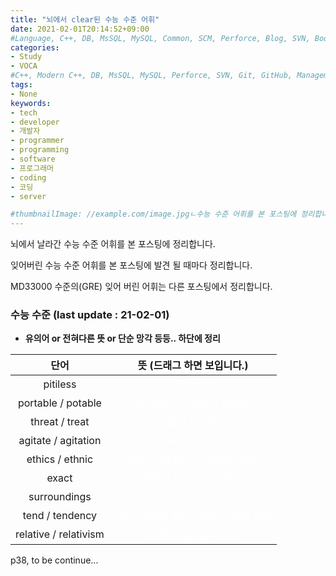 ```yaml
---
title: "뇌에서 clear된 수능 수준 어휘"
date: 2021-02-01T20:14:52+09:00
#Language, C++, DB, MsSQL, MySQL, Common, SCM, Perforce, Blog, SVN, Book, Study, VOCA
categories:
- Study
- VOCA
#C++, Modern C++, DB, MsSQL, MySQL, Perforce, SVN, Git, GitHub, Management, Blog, Hugo, Architecture
tags:
- None
keywords:
- tech
- developer
- 개발자
- programmer
- programming
- software
- 프로그래머
- coding
- 코딩
- server

#thumbnailImage: //example.com/image.jpgㄴ수능 수준 어휘를 본 포스팅에 정리합니다.
---
```


뇌에서 날라간 수능 수준 어휘를 본 포스팅에 정리합니다.

잊어버린 수능 수준 어휘를 본 포스팅에 발견 될 때마다 정리합니다.

MD33000 수준의(GRE) 잊어 버린 어휘는 다른 포스팅에서 정리합니다.

<!--more-->

  

  

### 수능 수준 (last update : 21-02-01)

- **유의어 or 전혀다른 뜻 or 단순 망각 등등.. 하단에 정리**

| 단어 | 뜻 (드래그 하면 보입니다.)             |
| :--: | :-----------------------------------: |
| pitiless | <span style="color:white">무자비한</span> |
| portable / potable | <span style="color:white">휴대용(의) / 마시기 적합한</span> |
| threat / treat | <span style="color:white">위협 / 치료하다</span> |
| agitate / agitation | <span style="color:white">선동하다 / 불안, 동요</span> |
| ethics / ethnic | <span style="color:white">윤리(도덕)적인 vs 민족(인종)의</span> |
| exact | <span style="color:white">정확한 / 요구(강요)하다</span> |
| surroundings | <span style="color:white">환경, 주변</span> |
| tend / tendency | <span style="color:white">~하는 경향이 있다, 돌보다 / 경향 추세</span> |
| relative / relativism | <span style="color:white">관계, 친척 / 상대주의 </span> |



p38, to be continue...